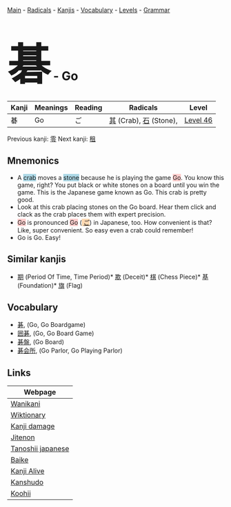 <style> bigfont {font-size: 100px}</style>
[Main](../README.md) -
[Radicals](../radicals.md) -
[Kanjis](../kanjis.md) -
[Vocabulary](../vocabulary.md) -
[Levels](../levels.md) -
[Grammar](../grammar.md)
# <bigfont> 碁</bigfont> - Go 

| Kanji | Meanings | Reading | Radicals | Level |
| --- | --- | --- | --- | --- |
| 碁 | Go | ご | [其](../radicals/其.md) (Crab), [石](../radicals/石.md) (Stone),  | [Level 46](../levels/wk_level46.md) |

Previous kanji: [零](零.md) Next kanji: [租](租.md) 

## Mnemonics
 * A <span style="background-color:#ADD8E6"> crab</span> moves a <span style="background-color:#ADD8E6"> stone</span> because he is playing the game <span style="background-color:#ffcccb"> Go</span>. You know this game, right? You put black or white stones on a board until you win the game. This is the Japanese game known as Go. This crab is pretty good.
* Look at this crab placing stones on the Go board. Hear them click and clack as the crab places them with expert precision.
* <span style="background-color:#ffcccb"> Go</span> is pronounced <span style="background-color:#ffcccb"> Go</span> (<span style="background-color:#fed8b1"> [ご](https://jisho.org/search/ご)</span>) in Japanese, too. How convenient is that? Like, super convenient. So easy even a crab could remember!
* Go is Go. Easy!


## Similar kanjis
 * [期](期.md) (Period Of Time, Time Period)* [欺](欺.md) (Deceit)* [棋](棋.md) (Chess Piece)* [基](基.md) (Foundation)* [旗](旗.md) (Flag)


## Vocabulary
 * [碁](../vocabulary/碁.md), (Go, Go Boardgame)
* [囲碁](../vocabulary/碁.md), (Go, Go Board Game)
* [碁盤](../vocabulary/碁.md), (Go Board)
* [碁会所](../vocabulary/碁.md), (Go Parlor, Go Playing Parlor)



## Links 

| Webpage |
| --- |
| [Wanikani          ](https://www.wanikani.com/kanji/碁) |
| [Wiktionary        ](https://en.wiktionary.org/wiki/碁) |
| [Kanji damage      ](http://www.kanjidamage.com/kanji/search?utf8=✓&q=碁) |
| [Jitenon           ](https://jitenon.com/kanji/碁) |
| [Tanoshii japanese ](https://www.tanoshiijapanese.com/dictionary/kanji.cfm?k=碁) |
| [Baike             ](https://baike.baidu.com/item/碁) |
| [Kanji Alive       ](https://app.kanjialive.com/碁) |
| [Kanshudo          ](https://www.kanshudo.com/searchmn?q=碁) |
| [Koohii            ](https://kanji.koohii.com/study/kanji/碁) |
